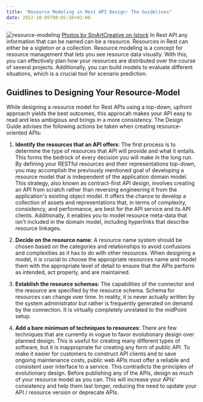 ```yaml
---
title: "Resource Modeling in Rest API Design: The Guidelines"
date: 2022-10-05T08:05:56+02:00
---
```

![resource-modeling](../resource.jpg)
[Photos by SinArtCreative on Istock](https://www.istockphoto.com/photos/information-resources)
In Rest API any information that can be named can be a resource. Resources in Rest can either be a sigleton or a collection. Resource modeling is a concept for resource management that lets you see resource data visually. With this, you can effectively plan how your resources are distributed over the course of several projects. Additionally, you can build models to evaluate different situations, which is a crucial tool for scenario prediction.

## Guidlines to Designing Your Resource-Model
While designing a resource model for Rest APIs using a top-down, upfront approach yields the best outcomes, this approcah makes your API easy to read and less ambigious and brings in a more consistency. The Design Guide advises the following actions be taken when creating resource-oriented APIs:

1. **Identify the resources that an API offers**: The first process is to determine the type of resources that API will provide and what it entails. This forms the bedrock of every decision you will make in the long run. By defining your RESTful resources and their representations top-down, you may accomplish the previously mentioned goal of developing a resource model that is independent of the application domain model. This strategy, also known as contract-first API design, involves creating an API from scratch rather than reversing engineering it from the application's existing object model. It offers the chance to develop a collection of assets and representations that, in terms of complexity, consistency, and performance, are best for the API service and its API clients. Additionally, it enables you to model resource meta-data that isn't included in the domain model, including hyperlinks that describe resource linkages.
   
2. **Decide on the resource name**: A resource name system should be chosen based on the categories and relationships to avoid confusions and complexities as it has to do with other resources. When designing a model, it is crucial to choose the appropriate resources name and model them with the appropriate level of detail to ensure that the APIs perform as intended, act properly, and are maintained.
   
3. **Establish the resource schemas**: The capabilities of the connector and the resource are specified by the resource schema. Schema for resources can change over time. In reality, it is never actually written by the system administrator but rather is frequently generated on demand by the connection. It is virtually completely unrelated to the midPoint setup.
   
4. **Add a bare minimum of techniques to resources**: There are few techniques that are currently in vogue to favor evolutionary design over planned design. This is useful for creating many different types of software, but it is inappropriate for creating any form of public API. To make it easier for customers to construct API clients and to save ongoing maintenance costs, public web APIs must offer a reliable and consistent user interface to a service. This contradicts the principles of evolutionary design. Before publishing any of the APIs, design as much of your resource model as you can. This will increase your APIs' consistency and help them last longer, reducing the need to update your API / resource version or deprecate APIs. 



